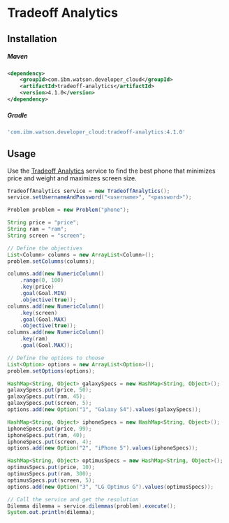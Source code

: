 # Tradeoff Analytics

## Installation

##### Maven
```xml
<dependency>
	<groupId>com.ibm.watson.developer_cloud</groupId>
	<artifactId>tradeoff-analytics</artifactId>
	<version>4.1.0</version>
</dependency>
```

##### Gradle
```gradle
'com.ibm.watson.developer_cloud:tradeoff-analytics:4.1.0'
```

## Usage
Use the [Tradeoff Analytics][tradeoff_analytics] service to find the best
phone that minimizes price and weight and maximizes screen size.

```java
TradeoffAnalytics service = new TradeoffAnalytics();
service.setUsernameAndPassword("<username>", "<password>");

Problem problem = new Problem("phone");

String price = "price";
String ram = "ram";
String screen = "screen";

// Define the objectives
List<Column> columns = new ArrayList<Column>();
problem.setColumns(columns);

columns.add(new NumericColumn()
    .range(0, 100)
    .key(price)
    .goal(Goal.MIN)
    .objective(true));
columns.add(new NumericColumn()
    .key(screen)
    .goal(Goal.MAX)
    .objective(true));
columns.add(new NumericColumn()
    .key(ram)
    .goal(Goal.MAX));

// Define the options to choose
List<Option> options = new ArrayList<Option>();
problem.setOptions(options);

HashMap<String, Object> galaxySpecs = new HashMap<String, Object>();
galaxySpecs.put(price, 50);
galaxySpecs.put(ram, 45);
galaxySpecs.put(screen, 5);
options.add(new Option("1", "Galaxy S4").values(galaxySpecs));

HashMap<String, Object> iphoneSpecs = new HashMap<String, Object>();
iphoneSpecs.put(price, 99);
iphoneSpecs.put(ram, 40);
iphoneSpecs.put(screen, 4);
options.add(new Option("2", "iPhone 5").values(iphoneSpecs));

HashMap<String, Object> optimusSpecs = new HashMap<String, Object>();
optimusSpecs.put(price, 10);
optimusSpecs.put(ram, 300);
optimusSpecs.put(screen, 5);
options.add(new Option("3", "LG Optimus G").values(optimusSpecs));

// Call the service and get the resolution
Dilemma dilemma = service.dilemmas(problem).execute();
System.out.println(dilemma);
```

[tradeoff_analytics]: https://console.bluemix.net/docs/services/tradeoff-analytics/index.html
